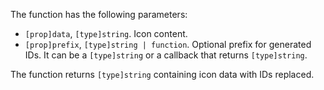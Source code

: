 The function has the following parameters:

- `[prop]data`, `[type]string`. Icon content.
- `[prop]prefix`, `[type]string | function`. Optional prefix for generated IDs. It can be a `[type]string` or a callback that returns `[type]string`.

The function returns `[type]string` containing icon data with IDs replaced.

